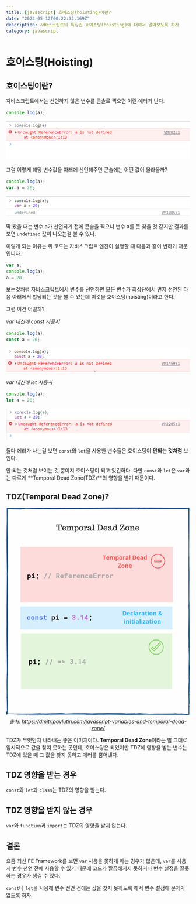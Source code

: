 ```yaml
---
title: [javascript] 호이스팅(hoisting)이란?
date: "2022-05-12T00:22:32.169Z"
description: 자바스크립트의 특징인 호이스팅(hoisting)에 대해서 알아보도록 하자
category: javascript
---
```


# 호이스팅(Hoisting)

## 호이스팅이란?
자바스크립트에서는 선언하지 않은 변수를 콘솔로 찍으면 이런 에러가 난다.

```js
console.log(a);
```
![에러1](./console_error.png)

그럼 이렇게 해당 변수값을 아래에 선언해주면 콘솔에는 어떤 값이 올라올까?

```js
console.log(a);
var a = 20;
```
![에러2](./console_error2.png)

딱 봤을 때는 변수 a가 선언되기 전에 콘솔을 찍으니 변수 a를 못 찾을 것 같지만 결과를 보면 <code>undefined</code> 값이 나오는걸 볼 수 있다.

이렇게 되는 이유는 위 코드는 자바스크립트 엔진이 실행할 때 다음과 같이 변하기 때문입니다.

```js
var a;
console.log(a);
a = 20;
```

보는것처럼 자바스크립트에서 변수를 선언하면 모든 변수가 최상단에서 먼저 선언된 다음 아래에서 할당되는 것을 볼 수 있는데 이것을 호이스팅(hoisting)이라고 한다.

그럼 이건 어떨까?

<em>var 대신에 const 사용시</em>

```js
console.log(a);
const a = 20;
```
![const 에러](./const_error.png)

<em>var 대신에 let 사용시</em>

```js
console.log(a);
let a = 20;
```
![let 에러](./let_error.png)

둘다 에러가 나는걸 보면 <code>const</code>와 <code>let</code>을 사용한 변수들은 호이스팅이 **안되는 것처럼** 보인다.

안 되는 것처럼 보이는 것 뿐이지 호이스팅이 되고 있긴하다. 다만 <code>const</code>와 <code>let</code>은 <code>var</code>와는 다르게 **Temporal Dead Zone(TDZ)**의 영향을 받기 때문이다.

## TDZ(Temporal Dead Zone)?
![TDZ](./temporal-dead-zone-in-javascript.png)
<em style="display: block; text-align: center;">출처: <a href="https://dmitripavlutin.com/javascript-variables-and-temporal-dead-zone/">https://dmitripavlutin.com/javascript-variables-and-temporal-dead-zone/</a></em>

TDZ가 무엇인지 나타내는 좋은 이미지이다.
**Temporal Dead Zone**이라는 말 그대로 임시적으로 값을 찾지 못하는 곳인데, 호이스팅은 되었지만 TDZ에 영향을 받는 변수는 TDZ에 있을 때 그 값을 찾지 못하고 에러를 뿜어낸다.

## TDZ 영향을 받는 경우
<code>const</code>와 <code>let</code>과 <code>class</code>는 TDZ의 영향을 받는다.  

## TDZ 영향을 받지 않는 경우
<code>var</code>와 <code>function</code>과 <code>import</code>는 TDZ의 영향을 받지 않는다.

## 결론
요즘 최신 FE Framework를 보면 <code>var</code> 사용을 못하게 하는 경우가 많은데, <code>var</code>를 사용시 변수 선언 전에 사용할 수 있기 때문에 코드가 깔끔해지지 못하거나 변수 설정을 잘못하는 경우가 생길 수 있다.  

<code>const</code>나 <code>let</code>을 사용해 변수 선언 전에는 값을 찾지 못하도록 해서 변수 설정에 문제가 없도록 하자.
